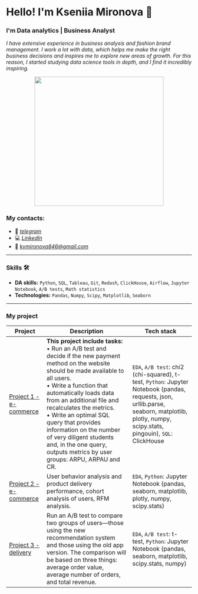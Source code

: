 # Hello! I'm Kseniia Mironova :wave:
### I'm Data analytics | Business Analyst
_I have extensive experience in business analysis and fashion brand management. I work a lot with data, which helps me make the right business decisions and inspires me to explore new areas of growth. For this reason, I started studying data science tools in depth, and I find it incredibly inspiring._

<p align="center">
  <img src="https://img.freepik.com/free-vector/programmer-working-with-sql_52683-22997.jpg?t=st=1723142744~exp=1723146344~hmac=e17bbf0d79b09cdfbd0ab003c65c9c43e9958cae42e12be863dfcee6a72f1dd8&w=1060" width="350" height="350">
</p>

### My contacts:
*	:calling: _[telegram](https://t.me/ksumiro)_
*	:computer: _[LinkedIn]()_
*	:envelope_with_arrow: _[kvmironova846@gmail.com](https://mail.google.com/mail)_
___
### Skills :hammer_and_wrench:
* __DA skills:__ `Python`, `SQL`, `Tableau`, `Git`, `Redash`, `ClickHouse`, `Airflow`, `Jupyter Notebook`, `A/B tests`, `Math statistics`
* __Technologies:__ `Pandas`, `Numpy`, `Scipy`, `Matplotlib`, `Seaborn`
___
### My project
| Project | Description | Tech stack |
|-----------|---------|-------------|
| [Project 1 - e-commerce](https://github.com/ksumir/Project-1-e-commerce)  | __This project include tasks:__ <br> • Run an A/B test and decide if the new payment method on the website should be made available to all users.<br> • Write a function that automatically loads data from an additional file and recalculates the metrics.<br> • Write an optimal SQL query that provides information on the number of very diligent students and, in the one query, outputs metrics by user groups: ARPU, ARPAU and CR.    | `EDA`, `A/B test`: chi2 (chi-squared), t-test, `Python`: Jupyter Notebook (pandas, requests, json, urllib.parse, seaborn, matplotlib, plotly, numpy, scipy.stats, pingouin), `SQL`: ClickHouse  |
| [Project 2 - e-commerce](https://github.com/ksumir/Project-2-e-commerce)     | User behavior analysis and product delivery performance, cohort analysis of users, RFM analysis.      | `EDA`, `Python`: Jupyter Notebook (pandas, seaborn, matplotlib, plotly, numpy, scipy.stats)|
| [Project 3 - delivery](https://github.com/ksumir/Project-3-delivery)      |  Run an A/B test to compare two groups of users—those using the new recommendation system and those using the old app version. The comparison will be based on three things: average order value, average number of orders, and total revenue.     |  `EDA`, `A/B test`: t-test, `Python`: Jupyter Notebook (pandas, seaborn, matplotlib, scipy.stats, numpy)      |


